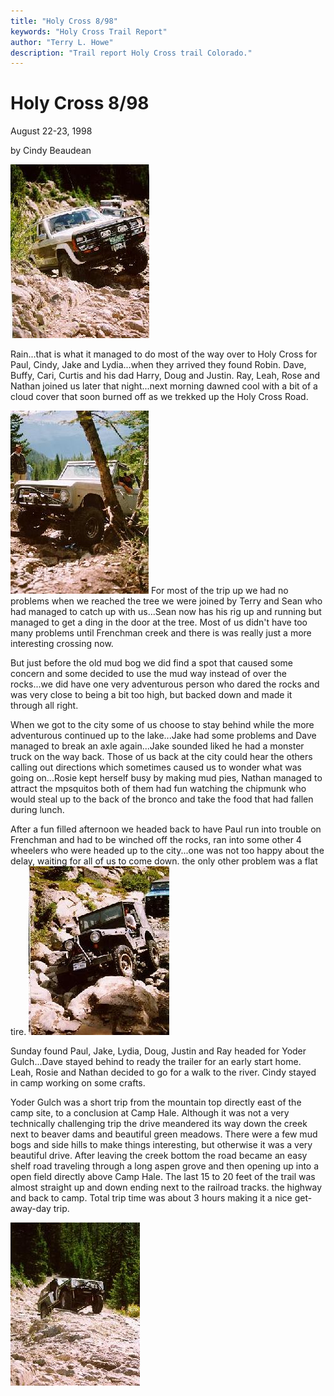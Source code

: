 ```yaml
---
title: "Holy Cross 8/98"
keywords: "Holy Cross Trail Report"
author: "Terry L. Howe"
description: "Trail report Holy Cross trail Colorado."
---
```


# Holy Cross 8/98

August 22-23, 1998

by Cindy Beaudean

![Holy Cross](hc980801.jpg)

Rain...that is what it managed to do most of the way over to Holy Cross
for Paul, Cindy, Jake and Lydia...when they arrived they found Robin.
Dave, Buffy, Cari, Curtis and his dad Harry, Doug and Justin.  Ray,
Leah, Rose and Nathan joined us later that night...next morning dawned
cool with a bit of a cloud cover that soon burned off as we trekked up
the Holy Cross Road.

![Holy Cross](hc980802.jpg)
For most of the trip up we had no problems when we reached the tree
we were joined by Terry and Sean who had managed to catch up with
us...Sean now has his rig up and running but managed to get a ding in
the door at the tree.  Most of us didn't have too many problems until
Frenchman creek and there is was really just a more interesting crossing
now.

But just before the old mud bog we did find a spot that caused some
concern and some decided to use the mud way instead of over the
rocks...we did have one very adventurous person who dared the rocks and
was very close to being a bit too high, but backed down and made it
through all right.

When we got to the city some of us choose to stay behind while the more
adventurous continued up to the lake...Jake had some problems and Dave
managed to break an axle again...Jake sounded liked he had a monster
truck on the way back.  Those of us back at the city could hear the
others calling out directions which sometimes caused us to wonder what
was going on...Rosie kept herself busy by making mud pies, Nathan
managed to attract the mpsquitos both of them had fun watching the
chipmunk who would steal up to the back of the bronco and take the food
that had fallen during lunch.

After a fun filled afternoon we headed back to have Paul run into
trouble on Frenchman and had to be winched off the rocks, ran into some
other 4 wheelers who were headed up to the city...one was not too happy
about the delay, waiting for all of us to come down.  the only other
problem was a flat tire.
![Holy Cross](hc980803.jpg)

Sunday found Paul, Jake, Lydia, Doug, Justin and Ray headed for Yoder
Gulch...Dave stayed behind to ready the trailer for an early start
home.  Leah, Rosie and Nathan decided to go for a walk to the river. 
Cindy stayed in camp working on some crafts.  

Yoder Gulch was a short trip from the mountain top directly east of 
the camp site, to a conclusion at Camp Hale.  Although it was not a very
technically challenging trip the drive meandered its way down the creek
next to beaver dams and beautiful green meadows.  There were a few mud
bogs and side hills to make things interesting, but otherwise it was a
very beautiful drive.  After leaving the creek bottom the road became an
easy shelf road traveling through a long aspen grove and then opening up
into a open field directly above Camp Hale.  The last 15 to 20 feet of
the trail was almost straight up and down ending next to the railroad
tracks.  the highway and back to camp.
Total trip time was about 3 hours making it a nice get-away-day  trip.

![Holy Cross](hc980804.jpg)